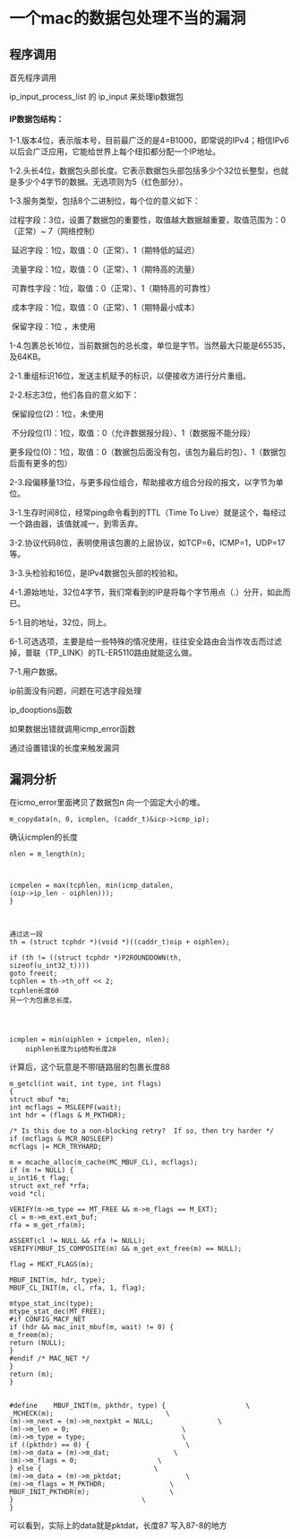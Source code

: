 # 一个mac的数据包处理不当的漏洞

## 程序调用

首先程序调用

ip_input_process_list
的
ip_input
来处理ip数据包



#### **IP数据包结构**：



1-1.版本4位，表示版本号，目前最广泛的是4=B1000，即常说的IPv4；相信IPv6以后会广泛应用，它能给世界上每个纽扣都分配一个IP地址。

1-2.头长4位，数据包头部长度。它表示数据包头部包括多少个32位长整型，也就是多少个4字节的数据。无选项则为5（红色部分）。

1-3.服务类型，包括8个二进制位，每个位的意义如下：

​       过程字段：3位，设置了数据包的重要性，取值越大数据越重要，取值范围为：0（正常）~ 7（网络控制）

​       延迟字段：1位，取值：0（正常）、1（期特低的延迟）

​       流量字段：1位，取值：0（正常）、1（期特高的流量）

​       可靠性字段：1位，取值：0（正常）、1（期特高的可靠性）

​       成本字段：1位，取值：0（正常）、1（期特最小成本）

​       保留字段：1位 ，未使用

1-4.包裹总长16位，当前数据包的总长度，单位是字节。当然最大只能是65535，及64KB。

2-1.重组标识16位，发送主机赋予的标识，以便接收方进行分片重组。

2-2.标志3位，他们各自的意义如下：

​       保留段位(2)：1位，未使用

​       不分段位(1)：1位，取值：0（允许数据报分段）、1（数据报不能分段）

​       更多段位(0)：1位，取值：0（数据包后面没有包，该包为最后的包）、1（数据包后面有更多的包）

2-3.段偏移量13位，与更多段位组合，帮助接收方组合分段的报文，以字节为单位。

3-1.生存时间8位，经常ping命令看到的TTL（Time To Live）就是这个，每经过一个路由器，该值就减一，到零丢弃。

3-2.协议代码8位，表明使用该包裹的上层协议，如TCP=6，ICMP=1，UDP=17等。

3-3.头检验和16位，是IPv4数据包头部的校验和。

4-1.源始地址，32位4字节，我们常看到的IP是将每个字节用点（.）分开，如此而已。

5-1.目的地址，32位，同上。

6-1.可选选项，主要是给一些特殊的情况使用，往往安全路由会当作攻击而过滤掉，普联（TP_LINK）的TL-ER5110路由就能这么做。

7-1.用户数据。



ip前面没有问题，问题在可选字段处理

ip_dooptions函数

如果数据出错就调用icmp_error函数

通过设置错误的长度来触发漏洞
## 漏洞分析

在icmo_error里面拷贝了数据包n
向一个固定大小的堆。

```
m_copydata(n, 0, icmplen, (caddr_t)&icp->icmp_ip);

```


确认icmplen的长度

```
nlen = m_length(n);



icmpelen = max(tcphlen, min(icmp_datalen,
(oip->ip_len - oiphlen)));
}



通过这一段
th = (struct tcphdr *)(void *)((caddr_t)oip + oiphlen);

if (th != ((struct tcphdr *)P2ROUNDDOWN(th,
sizeof(u_int32_t))))
goto freeit;
tcphlen = th->th_off << 2;
tcphlen长度60
另一个为包裹总长度。




icmplen = min(oiphlen + icmpelen, nlen);
    oiphlen长度为ip结构长度28

```
计算后，这个玩意是不带l链路层的包裹长度88
```
m_getcl(int wait, int type, int flags)
{
struct mbuf *m;
int mcflags = MSLEEPF(wait);
int hdr = (flags & M_PKTHDR);

/* Is this due to a non-blocking retry?  If so, then try harder */
if (mcflags & MCR_NOSLEEP)
mcflags |= MCR_TRYHARD;

m = mcache_alloc(m_cache(MC_MBUF_CL), mcflags);
if (m != NULL) {
u_int16_t flag;
struct ext_ref *rfa;
void *cl;

VERIFY(m->m_type == MT_FREE && m->m_flags == M_EXT);
cl = m->m_ext.ext_buf;
rfa = m_get_rfa(m);

ASSERT(cl != NULL && rfa != NULL);
VERIFY(MBUF_IS_COMPOSITE(m) && m_get_ext_free(m) == NULL);

flag = MEXT_FLAGS(m);

MBUF_INIT(m, hdr, type);
MBUF_CL_INIT(m, cl, rfa, 1, flag);

mtype_stat_inc(type);
mtype_stat_dec(MT_FREE);
#if CONFIG_MACF_NET
if (hdr && mac_init_mbuf(m, wait) != 0) {
m_freem(m);
return (NULL);
}
#endif /* MAC_NET */
}
return (m);
}


#define    MBUF_INIT(m, pkthdr, type) {                    \
_MCHECK(m);                            \
(m)->m_next = (m)->m_nextpkt = NULL;                \
(m)->m_len = 0;                            \
(m)->m_type = type;                        \
if ((pkthdr) == 0) {                        \
(m)->m_data = (m)->m_dat;                \
(m)->m_flags = 0;                    \
} else {                            \
(m)->m_data = (m)->m_pktdat;                \
(m)->m_flags = M_PKTHDR;                \
MBUF_INIT_PKTHDR(m);                    \
}                                \
}

```
可以看到，实际上的data就是pktdat，长度87
写入87-8的地方



